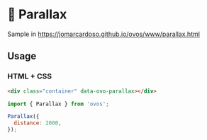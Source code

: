 # 🥚 Parallax

Sample in https://jomarcardoso.github.io/ovos/www/parallax.html

## Usage

### HTML + CSS

```html
<div class="container" data-ovo-parallax></div>
```

```js
import { Parallax } from 'ovos';

Parallax({
  distance: 2000,
});
```
